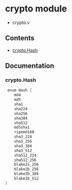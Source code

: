 # crypto module
- crypto.v
## Contents
- [crypto.Hash](#cryptohash)

## Documentation
### crypto.Hash
```v
 enum Hash {
    md4
    md5
    sha1
    sha224
    sha256
    sha384
    sha512
    md5sha1
    ripemd160
    sha3_224
    sha3_256
    sha3_384
    sha3_512
    sha512_224
    sha512_256
    blake2s_256
    blake2b_256
    blake2b_384
    blake2b_512
}
```